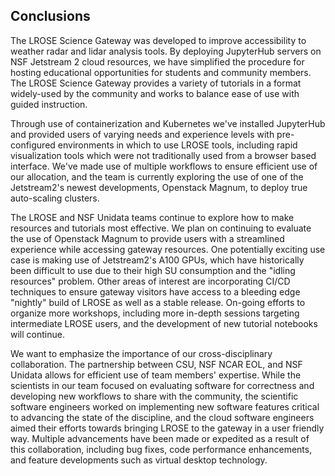 ## Conclusions

The LROSE Science Gateway was developed to improve accessibility to weather radar and lidar analysis tools. By deploying JupyterHub servers on NSF Jetstream 2 cloud resources, we have simplified the procedure for hosting educational opportunities for students and community members. The LROSE Science Gateway provides a variety of tutorials in a format widely-used by the community and works to balance ease of use with guided instruction.

Through use of containerization and Kubernetes we've installed JupyterHub and provided users of varying needs and experience levels with pre-configured environments in which to use LROSE tools, including rapid visualization tools which were not traditionally used from a browser based interface. We've made use of multiple workflows to ensure efficient use of our allocation, and the team is currently exploring the use of one of the Jetstream2's newest developments, Openstack Magnum, to deploy true auto-scaling clusters.

The LROSE and NSF Unidata teams continue to explore how to make resources and tutorials most effective. We plan on continuing to evaluate the use of Openstack Magnum to provide users with a streamlined experience while accessing gateway resources. One potentially exciting use case is making use of Jetstream2's A100 GPUs, which have historically been difficult to use due to their high SU consumption and the "idling resources" problem. Other areas of interest are incorporating CI/CD techniques to ensure gateway visitors have access to a bleeding edge "nightly" build of LROSE as well as a stable release. On-going efforts to organize more workshops, including more in-depth sessions targeting intermediate LROSE users, and the development of new tutorial notebooks will continue.

We want to emphasize the importance of our cross-disciplinary collaboration. The partnership between CSU, NSF NCAR EOL, and NSF Unidata allows for efficient use of team members' expertise. While the scientists in our team focused on evaluating software for correctness and developing new workflows to share with the community, the scientific software engineers worked on implementing new software features critical to advancing the state of the discipline, and the cloud software engineers aimed their efforts towards bringing LROSE to the gateway in a user friendly way. Multiple advancements have been made or expedited as a result of this collaboration, including bug fixes, code performance enhancements, and feature developments such as virtual desktop technology.
